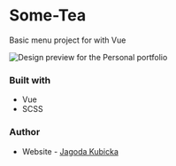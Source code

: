 # Some-Tea
Basic menu project for with Vue


![Design preview for the Personal portfolio](./src/assets/images/tip-calculator-preview.png)

### Built with

- Vue
- SCSS

### Author

- Website - [Jagoda Kubicka](https://jagoda-kubicka.vercel.app/)



